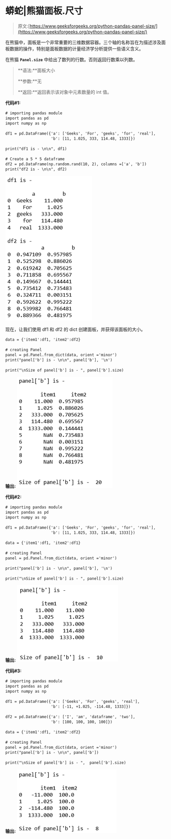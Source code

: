 # 蟒蛇|熊猫面板.尺寸

> 原文:[https://www.geeksforgeeks.org/python-pandas-panel-size/](https://www.geeksforgeeks.org/python-pandas-panel-size/)

在熊猫中，面板是一个非常重要的三维数据容器。三个轴的名称旨在为描述涉及面板数据的操作，特别是面板数据的计量经济学分析提供一些语义含义。

在熊猫 **`Panel.size`** 中给出了数列的行数。否则返回行数乘以列数。

> **语法:**面板大小
> 
> **参数:**无
> 
> **返回:**返回表示该对象中元素数量的 int 值。

**代码#1:**

```
# importing pandas module  
import pandas as pd  
import numpy as np 

df1 = pd.DataFrame({'a': ['Geeks', 'For', 'geeks', 'for', 'real'],  
                    'b': [11, 1.025, 333, 114.48, 1333]}) 

print("df1 is - \n\n", df1)

# Create a 5 * 5 dataframe 
df2 = pd.DataFrame(np.random.rand(10, 2), columns =['a', 'b']) 
print("df2 is - \n\n", df2)
```

![](img/870ed06bf6ff55092ee5c571e244c8f5.png)

现在，让我们使用 df1 和 df2 的 dict 创建面板，并获得该面板的大小。

```
data = {'item1':df1, 'item2':df2} 

# creating Panel  
panel = pd.Panel.from_dict(data, orient ='minor') 
print("panel['b'] is - \n\n", panel['b'], '\n') 

print("\nSize of panel['b'] is - ", panel['b'].size) 
```

**输出:**
![](img/f4361b97c5d39edd4cf8d4690c87c490.png)

**代码#2:**

```
# importing pandas module  
import pandas as pd  
import numpy as np 

df1 = pd.DataFrame({'a': ['Geeks', 'For', 'geeks', 'for', 'real'],  
                    'b': [11, 1.025, 333, 114.48, 1333]}) 

data = {'item1':df1, 'item2':df1} 

# creating Panel  
panel = pd.Panel.from_dict(data, orient ='minor') 

print("panel['b'] is - \n\n", panel['b'], '\n') 

print("\nSize of panel['b'] is - ", panel['b'].size)   
```

**输出:**
![](img/d31e1a35e4ce4f45af6315cd7586b7c0.png)

**代码#3:**

```
# importing pandas module 
import pandas as pd 
import numpy as np 

df1 = pd.DataFrame({'a': ['Geeks', 'For', 'geeks', 'real'], 
                    'b': [-11, +1.025, -114.48, 1333]}) 

df2 = pd.DataFrame({'a': ['I', 'am', 'dataframe', 'two'], 
                    'b': [100, 100, 100, 100]}) 

data = {'item1':df1, 'item2':df2}

# creating Panel 
panel = pd.Panel.from_dict(data, orient ='minor') 
print("panel['b'] is - \n\n", panel['b']) 

print("\nSize of panel['b'] is - ",  panel['b'].size) 
```

**输出:**
![](img/e54f2f62976fd2e751f34e9abf756a3f.png)